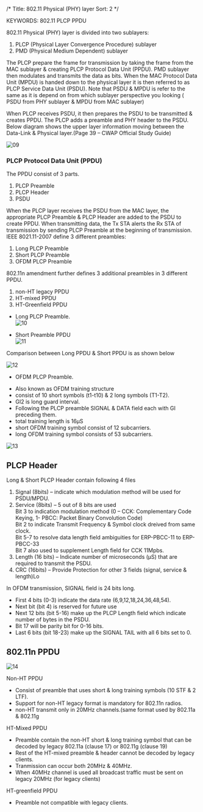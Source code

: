 /*
 Title: 802.11 Physical (PHY) layer
 Sort: 2
 */
 
KEYWORDS: 802.11 PLCP PPDU

802.11 Physical (PHY) layer is divided into two sublayers:   
1. PLCP (Physical Layer Convergence Procedure) sublayer
2. PMD (Physical Medium Dependent) sublayer

The PLCP prepare the frame for transmission by taking the frame from
the MAC sublayer & creating PLCP Protocol Data Unit (PPDU). PMD
sublayer then modulates and transmits the data as bits. When the MAC
Protocol Data Unit (MPDU) is handed down to the physical layer it is
then referred to as PLCP Service Data Unit (PSDU). Note that PSDU &
MPDU is refer to the same as it is depend on from which sublayer
perspective you looking ( PSDU from PHY sublayer & MPDU from MAC
sublayer)

When PLCP receives PSDU, it then prepares the PSDU to be transmitted &
creates PPDU. The PLCP adds a preamble and PHY header to the
PSDU. Below diagram shows the upper layer information moving between
the Data-Link & Physical layer.(Page 39 – CWAP Official Study Guide)

![09](%image_url%/2016/2016011409.png)

### PLCP Protocol Data Unit (PPDU)  

The PPDU consist of 3 parts.  
1. PLCP Preamble
2. PLCP Header
3. PSDU

When the PLCP layer receives the PSDU from the MAC layer, the
appropriate PLCP Preamble & PLCP Header are added to the PSDU to
create PPDU. When transmitting data, the Tx STA alerts the Rx STA of
transmission by sending PLCP Preamble at the beginning of
transmission. IEEE 8021.11-2007 define 3 different preambles:  
1. Long PLCP Preamble
2. Short PLCP Preamble
3. OFDM PLCP Preamble

802.11n amendment further defines 3 additional preambles in 3
different PPDU.  
1. non-HT legacy PPDU
2. HT-mixed PPDU
3. HT-Greenfield PPDU

* Long PLCP Preamble.  
![10](%image_url%/2016/2016011410.png)

* Short Preamble PPDU  
![11](%image_url%/2016/2016011411.png)

Comparison between Long PPDU & Short PPDU is as shown below

![12](%image_url%/2016/2016011412.png)

* OFDM PLCP Preamble.  
 - Also known as OFDM training structure  
 - consist of 10 short symbols (t1-t10) & 2 long symbols (T1-T2).
 - GI2 is long guard interval.
 - Following the PLCP preamble SIGNAL & DATA field each with GI preceding them.
 - total training length is 16μS
 - short OFDM training symbol consist of 12 subcarriers.
 - long OFDM training symbol consists of 53 subcarriers.

![13](%image_url%/2016/2016011413.png)

## PLCP Header  

Long & Short PLCP Header contain following 4 files  
1. Signal (8bits) – indicate which modulation method will be used for PSDU/MPDU.
2. Service (8bits) – 5 out of 8 bits are used  
Bit 3 to indication modulation method (0 – CCK: Complementary Code
Keying, 1- PBCC: Packet Binary Convolution Code)  
Bit 2 to indicate Transmit Frequency & Symbol clock dreived from same
clock.  
Bit 5-7 to resolve data length field ambiguities for ERP-PBCC-11 to
ERP-PBCC-33  
Bit 7 also used to supplement Length field for CCK 11Mpbs.  
3. Length (16 bits) – Indicate number of microseconds (μS) that are required to transmit the PSDU.
4. CRC (16bits) – Provide Protection for other 3 fields (signal, service & length)Lo

In OFDM transmission, SIGNAL field is 24 bits long.   
- First 4 bits (0-3) indicate the data rate (6,9,12,18,24,36,48,54).
- Next bit (bit 4) is reserved for future use
- Next 12 bits (bit 5-16) make up the PLCP Length field which indicate number of bytes in the PSDU.
- Bit 17 will be parity bit for 0-16 bits.
- Last 6 bits (bit 18-23) make up the SIGNAL TAIL with all 6 bits set
  to 0.
  
## 802.11n PPDU  
![14](%image_url%/2016/2016011414.png)

Non-HT PPDU   
- Consist of preamble that uses short & long training symbols (10 STF & 2 LTF).
- Support for non-HT legacy format is mandatory for 802.11n radios.
- non-HT transmit only in 20MHz channels.(same format used by 802.11a & 802.11g

HT-Mixed PPDU  
- Preamble contain the non-HT short & long training symbol that can be decoded by legacy 802.11a (clause 17) or 802.11g (clause 19)
- Rest of the HT-mixed preamble & header cannot be decoded by legacy clients.
- Tranmission can occur both 20MHz & 40MHz.
- When 40MHz channel is used all broadcast traffic must be sent on
  legacy 20MHz (for legacy clients)
  
HT-greenfield PPDU  
- Preamble not compatible with legacy clients.


